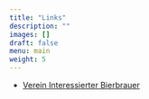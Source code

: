 ```yaml
---
title: "Links"
description: ""
images: []
draft: false
menu: main
weight: 5
---
```

- [Verein Interessierter Bierbrauer](http://www.vib.ch)
